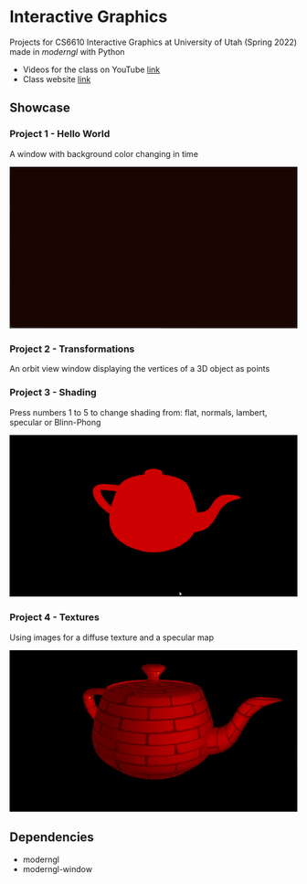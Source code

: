 # Interactive Graphics

Projects for CS6610 Interactive Graphics at University of Utah (Spring 2022) 
made in _moderngl_ with Python

- Videos for the class on YouTube [link](https://www.youtube.com/playlist?list=PLplnkTzzqsZS3R5DjmCQsqupu43oS9CFN)
- Class website [link](https://graphics.cs.utah.edu/courses/cs6610/spring2022/)

## Showcase

### Project 1 - Hello World

A window with background color changing in time

![project 1](docs/gifs/project1.gif)

### Project 2 - Transformations

An orbit view window displaying the vertices of a 3D object as points

### Project 3 - Shading

Press numbers 1 to 5 to change shading from: flat, normals, lambert, specular
or Blinn-Phong

![project 3](docs/gifs/project3.gif)


### Project 4 - Textures

Using images for a diffuse texture and a specular map

![project 4](docs/imgs/project4.jpeg)

## Dependencies

- moderngl
- moderngl-window

